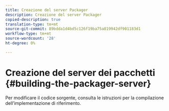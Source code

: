 ```yaml
---
title: Creazione del server Packager
description: Creazione del server Packager
copied-description: true
translation-type: tm+mt
source-git-commit: 89bdda1d4bd5c126f19ba75a819942df901183d1
workflow-type: tm+mt
source-wordcount: '28'
ht-degree: 0%

---
```



# Creazione del server dei pacchetti {#building-the-packager-server}

Per modificare il codice sorgente, consulta le istruzioni per la compilazione dell’implementazione di riferimento.
